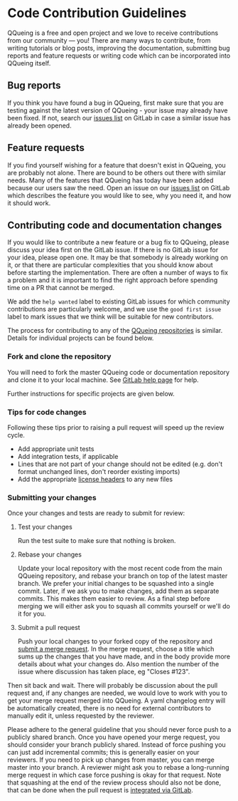 # Code Contribution Guidelines

QQueing is a free and open project and we love to receive contributions from our community — you! There are many ways to contribute, from writing tutorials or blog posts, improving the documentation, submitting bug reports and feature requests or writing code which can be incorporated into QQueing itself.

Bug reports
-----------

If you think you have found a bug in QQueing, first make sure that you are testing against the latest version of QQueing - your issue may already have been fixed. If not, search our [issues list](https://lab.ssafy.com/s10-final/S10P31A401/-/issues) on GitLab in case a similar issue has already been opened.


Feature requests
----------------

If you find yourself wishing for a feature that doesn't exist in QQueing, you are probably not alone. There are bound to be others out there with similar needs. Many of the features that QQueing has today have been added because our users saw the need.
Open an issue on our [issues list](https://lab.ssafy.com/s10-final/S10P31A401/-/issues) on GitLab which describes the feature you would like to see, why you need it, and how it should work.

Contributing code and documentation changes
-------------------------------------------

If you would like to contribute a new feature or a bug fix to QQueing,
please discuss your idea first on the GitLab issue. If there is no GitLab issue
for your idea, please open one. It may be that somebody is already working on
it, or that there are particular complexities that you should know about before
starting the implementation. There are often a number of ways to fix a problem
and it is important to find the right approach before spending time on a PR
that cannot be merged.

We add the `help wanted` label to existing GitLab issues for which community
contributions are particularly welcome, and we use the `good first issue` label
to mark issues that we think will be suitable for new contributors.

The process for contributing to any of the [QQueing repositories](https://lab.ssafy.com/s10-final/S10P31A401) is similar. Details for individual projects can be found below.

### Fork and clone the repository

You will need to fork the master QQueing code or documentation repository and clone it to your local machine. See
[GitLab help page](https://docs.gitlab.com/ee/user/project/repository/forking_workflow.html) for help.

Further instructions for specific projects are given below.

### Tips for code changes
Following these tips prior to raising a pull request will speed up the review
cycle.

* Add appropriate unit tests 
* Add integration tests, if applicable
* Lines that are not part of your change should not be edited (e.g. don't format
  unchanged lines, don't reorder existing imports)
* Add the appropriate [license headers](https://lab.ssafy.com/s10-final/S10P31A401/-/blob/dev/LICENSE?ref_type=heads) to any new files


### Submitting your changes

Once your changes and tests are ready to submit for review:

1. Test your changes

    Run the test suite to make sure that nothing is broken. 

2. Rebase your changes

    Update your local repository with the most recent code from the main QQueing repository, and rebase your branch on top of the latest master branch. We prefer your initial changes to be squashed into a single commit. Later, if we ask you to make changes, add them as separate commits.  This makes them easier to review.  As a final step before merging we will either ask you to squash all commits yourself or we'll do it for you.

3. Submit a pull request

    Push your local changes to your forked copy of the repository and [submit a merge request](https://docs.gitlab.com/ee/user/project/merge_requests/). In the merge request, choose a title which sums up the changes that you have made, and in the body provide more details about what your changes do. Also mention the number of the issue where discussion has taken place, eg "Closes #123".

Then sit back and wait. There will probably be discussion about the pull request and, if any changes are needed, we would love to work with you to get your merge request merged into QQueing. A yaml changelog entry will be automatically created, there is no need for external contributors to manually edit it, unless requested by the reviewer.

Please adhere to the general guideline that you should never force push
to a publicly shared branch. Once you have opened your merge request, you
should consider your branch publicly shared. Instead of force pushing
you can just add incremental commits; this is generally easier on your
reviewers. If you need to pick up changes from master, you can merge
master into your branch. A reviewer might ask you to rebase a
long-running merge request in which case force pushing is okay for that
request. Note that squashing at the end of the review process should
also not be done, that can be done when the pull request is [integrated
via GitLab](https://docs.gitlab.com/ee/user/project/merge_requests/squash_and_merge.html).
